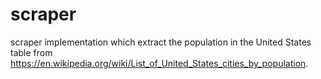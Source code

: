 # scraper
scraper implementation which extract the population in the United States table from https://en.wikipedia.org/wiki/List_of_United_States_cities_by_population.
